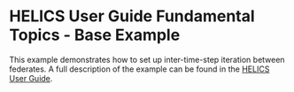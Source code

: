 # HELICS User Guide Fundamental Topics - Base Example

This example demonstrates how to set up inter-time-step iteration between federates. A full description of the example can be found in the [HELICS User Guide](https://docs.helics.org/en/latest/user-guide/examples/fundamental_examples/fundamental_default.html).